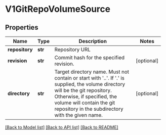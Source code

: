 # V1GitRepoVolumeSource

## Properties
Name | Type | Description | Notes
------------ | ------------- | ------------- | -------------
**repository** | **str** | Repository URL | 
**revision** | **str** | Commit hash for the specified revision. | [optional] 
**directory** | **str** | Target directory name. Must not contain or start with &#39;..&#39;.  If &#39;.&#39; is supplied, the volume directory will be the git repository.  Otherwise, if specified, the volume will contain the git repository in the subdirectory with the given name. | [optional] 

[[Back to Model list]](../README.md#documentation-for-models) [[Back to API list]](../README.md#documentation-for-api-endpoints) [[Back to README]](../README.md)


